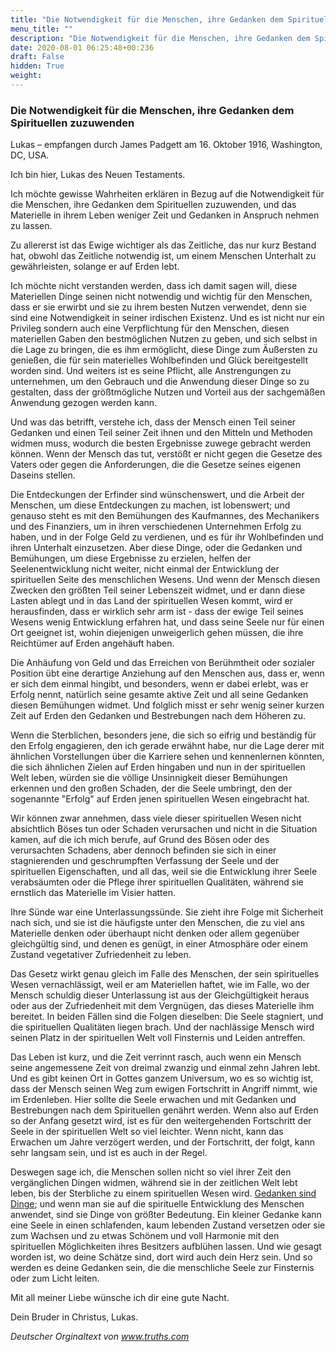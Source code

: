 ```yaml
---
title: "Die Notwendigkeit für die Menschen, ihre Gedanken dem Spirituellen zuzuwenden"
menu_title: ""
description: "Die Notwendigkeit für die Menschen, ihre Gedanken dem Spirituellen zuzuwenden"
date: 2020-08-01 06:25:48+00:236
draft: False
hidden: True
weight:
---
```

### Die Notwendigkeit für die Menschen, ihre Gedanken dem Spirituellen zuzuwenden

Lukas – empfangen durch James Padgett am 16. Oktober 1916, Washington, DC, USA.

Ich bin hier, Lukas des Neuen Testaments.

Ich möchte gewisse Wahrheiten erklären in Bezug auf die Notwendigkeit für die Menschen, ihre Gedanken dem Spirituellen zuzuwenden, und das Materielle in ihrem Leben weniger Zeit und Gedanken in Anspruch nehmen zu lassen.

Zu allererst ist das Ewige wichtiger als das Zeitliche, das nur kurz Bestand hat, obwohl das Zeitliche notwendig ist, um einem Menschen Unterhalt zu gewährleisten, solange er auf Erden lebt.

Ich möchte nicht verstanden werden, dass ich damit sagen will, diese Materiellen Dinge seinen nicht notwendig und wichtig für den Menschen, dass er sie erwirbt und sie zu ihrem besten Nutzen verwendet, denn sie sind eine Notwendigkeit in seiner irdischen Existenz. Und es ist nicht nur ein Privileg sondern auch eine Verpflichtung für den Menschen, diesen materiellen Gaben den bestmöglichen Nutzen zu geben, und sich selbst in die Lage zu bringen, die es ihm ermöglicht, diese Dinge zum Äußersten zu genießen, die für sein materielles Wohlbefinden und Glück bereitgestellt worden sind. Und weiters ist es seine Pflicht, alle Anstrengungen zu unternehmen, um den Gebrauch und die Anwendung dieser Dinge so zu gestalten, dass der größtmögliche Nutzen und Vorteil aus der sachgemäßen Anwendung gezogen werden kann.

Und was das betrifft, verstehe ich, dass der Mensch einen Teil seiner Gedanken und einen Teil seiner Zeit ihnen und den Mitteln und Methoden widmen muss, wodurch die besten Ergebnisse zuwege gebracht werden können. Wenn der Mensch das tut, verstößt er nicht gegen die Gesetze des Vaters oder gegen die Anforderungen, die die Gesetze seines eigenen Daseins stellen.

Die Entdeckungen der Erfinder sind wünschenswert, und die Arbeit der Menschen, um diese Entdeckungen zu machen, ist lobenswert; und genauso steht es mit den Bemühungen des Kaufmannes, des Mechanikers und des Finanziers, um in ihren verschiedenen Unternehmen Erfolg zu haben, und in der Folge Geld zu verdienen, und es für ihr Wohlbefinden und ihren Unterhalt einzusetzen.
Aber diese Dinge, oder die Gedanken und Bemühungen, um diese Ergebnisse zu erzielen, helfen der Seelenentwicklung nicht weiter, nicht einmal der Entwicklung der spirituellen Seite des menschlichen Wesens. Und wenn der Mensch diesen Zwecken den größten Teil seiner Lebenszeit widmet, und er dann diese Lasten ablegt und in das Land der spirituellen Wesen kommt, wird er herausfinden, dass er wirklich sehr arm ist - dass der ewige Teil seines Wesens wenig Entwicklung erfahren hat, und dass seine Seele nur für einen Ort geeignet ist, wohin diejenigen unweigerlich gehen müssen, die ihre Reichtümer auf Erden angehäuft haben.

Die Anhäufung von Geld und das Erreichen von Berühmtheit oder sozialer Position übt eine derartige Anziehung auf den Menschen aus, dass er, wenn er sich dem einmal hingibt, und besonders, wenn er dabei erlebt, was er Erfolg nennt, natürlich seine gesamte aktive Zeit und all seine Gedanken diesen Bemühungen widmet. Und folglich misst er sehr wenig seiner kurzen Zeit auf Erden den Gedanken und Bestrebungen nach dem Höheren zu.

Wenn die Sterblichen, besonders jene, die sich so eifrig und beständig für den Erfolg engagieren, den ich gerade erwähnt habe, nur die Lage derer mit ähnlichen Vorstellungen über die Karriere sehen und kennenlernen könnten, die sich ähnlichen Zielen auf Erden hingaben und nun in der spirituellen Welt leben, würden sie die völlige Unsinnigkeit dieser Bemühungen erkennen und den großen Schaden, der die Seele umbringt, den der sogenannte "Erfolg" auf Erden jenen spirituellen Wesen eingebracht hat.

Wir können zwar annehmen, dass viele dieser spirituellen Wesen nicht absichtlich Böses tun oder Schaden verursachen und nicht in die Situation kamen, auf die ich mich berufe, auf Grund des Bösen oder des verursachten Schadens, aber dennoch befinden sie sich in einer stagnierenden und geschrumpften Verfassung der Seele und der spirituellen Eigenschaften, und all das, weil sie die Entwicklung ihrer Seele verabsäumten oder die Pflege ihrer spirituellen Qualitäten, während sie ernstlich das Materielle im Visier hatten.

Ihre Sünde war eine Unterlassungssünde. Sie zieht ihre Folge mit Sicherheit nach sich, und sie ist die häufigste unter den Menschen, die zu viel ans Materielle denken oder überhaupt nicht denken oder allem gegenüber gleichgültig sind, und denen es genügt, in einer Atmosphäre oder einem Zustand vegetativer Zufriedenheit zu leben.

Das Gesetz wirkt genau gleich im Falle des Menschen, der sein spirituelles Wesen vernachlässigt, weil er am Materiellen haftet, wie im Falle, wo der Mensch schuldig dieser Unterlassung ist aus der Gleichgültigkeit heraus oder aus der Zufriedenheit mit dem Vergnügen, das dieses Materielle ihm bereitet. In beiden Fällen sind die Folgen dieselben: Die Seele stagniert, und die spirituellen Qualitäten liegen brach. Und der nachlässige Mensch wird seinen Platz in der spirituellen Welt voll Finsternis und Leiden antreffen.

Das Leben ist kurz, und die Zeit verrinnt rasch, auch wenn ein Mensch seine angemessene Zeit von dreimal zwanzig und einmal zehn Jahren lebt. Und es gibt keinen Ort in Gottes ganzem Universum, wo es so wichtig ist, dass der Mensch seinen Weg zum ewigen Fortschritt in Angriff nimmt, wie im Erdenleben. Hier sollte die Seele erwachen und mit Gedanken und Bestrebungen nach dem Spirituellen genährt werden. Wenn also auf Erden so der Anfang gesetzt wird, ist es für den weitergehenden Fortschritt der Seele in der spirituellen Welt so viel leichter. Wenn nicht, kann das Erwachen um Jahre verzögert werden, und der Fortschritt, der folgt, kann sehr langsam sein, und ist es auch in der Regel.

Deswegen sage ich, die Menschen sollen nicht so viel ihrer Zeit den vergänglichen Dingen widmen, während sie in der zeitlichen Welt lebt leben, bis der Sterbliche zu einem spirituellen Wesen wird. [Gedanken sind Dinge](/das-leben-nach-dem-tod/gedanken-und-gedankenformen/); und wenn man sie auf die spirituelle Entwicklung des Menschen anwendet, sind sie Dinge von größter Bedeutung. Ein kleiner Gedanke kann eine Seele in einen schlafenden, kaum lebenden Zustand versetzen oder sie zum Wachsen und zu etwas Schönem und voll Harmonie mit den spirituellen Möglichkeiten ihres Besitzers aufblühen lassen. Und wie gesagt worden ist, wo deine Schätze sind, dort wird auch dein Herz sein. Und so werden es deine Gedanken sein, die die menschliche Seele zur Finsternis oder zum Licht leiten.

Mit all meiner Liebe wünsche ich dir eine gute Nacht.

Dein Bruder in Christus, Lukas.

*Deutscher Orginaltext von www.truths.com*
